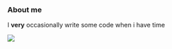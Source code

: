 ### About me

           
I **very** occasionally write some code when i have time


![](https://img.shields.io/github/followers/Addy32?style=for-the-badge)

